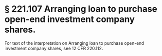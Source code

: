 # § 221.107   Arranging loan to purchase open-end investment company shares.

For text of the interpretation on Arranging loan to purchase open-end investment company shares, see 12 CFR 220.112.





